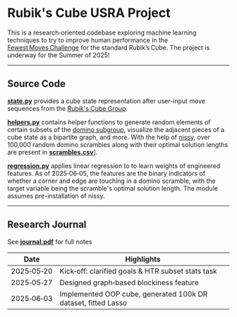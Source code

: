 # Rubik's Cube USRA Project

This is a research‑oriented codebase exploring machine learning techniques to try to improve human performance in the [Fewest Moves Challenge](https://www.speedsolving.com/wiki/index.php?title=Fewest_Moves_Challenge) for the standard Rubik’s Cube. The project is underway for the Summer of 2025!

---
## Source Code

**[state.py](https://github.com/cosmic-bkyle/usra-project/blob/main/state.py)** provides a cube state representation after user-input move sequences from the [Rubik's Cube Group](https://en.wikipedia.org/wiki/Rubik%27s_Cube_group). 

**[helpers.py](https://github.com/cosmic-bkyle/usra-project/blob/main/helpers.py)** contains helper functions to generate random elements of certain subsets of the [domino subgroup](https://www.speedsolving.com/wiki/index.php/Domino_Reduction), visualize the adjacent pieces of a cube state as a bipartite graph, and more. With the help of [nissy](https://nissy.tronto.net/), over 100,000 random domino scrambles along with their optimal solution lengths are present in **[scrambles.csv](https://github.com/cosmic-bkyle/usra-project/blob/main/scrambles.csv)**].

**[regression.py](https://github.com/cosmic-bkyle/usra-project/blob/main/regression.py)** applies linear regression to to learn weights of engineered features. As of 2025‑06‑05, the features are the binary indicators of whether a corner and edge are touching in a domino scramble, with the target variable being the scramble's optimal solution length. The module assumes pre-installation of nissy.

---
## Research Journal
See **[journal.pdf](./journal.pdf)** for full notes

| Date           | Highlights                                                                     |
| -------------- | -------------------------------------------------------------------------------|
| 2025‑05‑20 | Kick‑off: clarified goals & HTR subset stats task                                  |
| 2025‑05‑27 | Designed graph‑based blockiness feature                                            |
| 2025‑06‑03 | Implemented OOP cube, generated 100k DR dataset, fitted Lasso                      |
